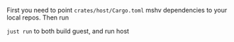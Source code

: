First you need to point `crates/host/Cargo.toml` mshv dependencies to your local repos. Then run

`just run` to both build guest, and run host